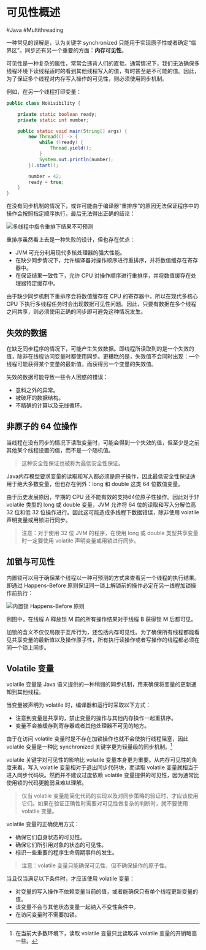 # 可见性概述
#Java #Multithreading 

一种常见的误解是，认为关键字 synchronized 只能用于实现原子性或者确定“临界区”。同步还有另一个重要的方面：**内存可见性**。

可见性是一种复杂的属性，常常会违背人们的直觉。通常情况下，我们无法确保多线程环境下读线程适时的看到其他线程写入的值，有时甚至是不可能的值。因此，为了保证多个线程对内存写入操作的可见性，则必须使用同步机制。

例如，在另一个线程打印变量：

```java
public class NoVisibility {

    private static boolean ready;
    private static int number;

    public static void main(String[] args) {
        new Thread(() -> {
            while (!ready) {
                Thread.yield();
            }
            System.out.println(number);
        }).start();

        number = 42;
        ready = true;
    }
}
```

在没有同步机制的情况下，或许可能由于编译器“重排序”的原因无法保证程序中的操作会按照指定顺序执行，最后无法得出正确的结论：

![多线程中指令重排下结果不可预测](https://gitee.com/snow-zen/my-images-repo/raw/master/java-concurrency-in-practice/%E5%A4%9A%E7%BA%BF%E7%A8%8B%E4%B8%AD%E6%8C%87%E4%BB%A4%E9%87%8D%E6%8E%92%E4%B8%8B%E7%BB%93%E6%9E%9C%E4%B8%8D%E5%8F%AF%E9%A2%84%E6%B5%8B.png)

重排序虽然看上去是一种失败的设计，但也存在优点：

+ JVM 可充分利用现代多核处理器的强大性能。
+ 在缺少同步情况下，允许编译器对操作顺序进行重排序，并将数值缓存在寄存器中。
+ 在保证结果一致性下，允许 CPU 对操作顺序进行重排序，并将数值缓存在处理器特定缓存中。

由于缺少同步机制下重排序会将数值缓存在 CPU 的寄存器中，所以在现代多核心 CPU 下执行多线程任务时会出现数据可见性问题。因此，只要有数据在多个线程之间共享，则必须使用正确的同步即可避免这种情况发生。

## 失效的数据

在缺乏同步程序的情况下，可能产生失效数据。即线程所读取到的是一个失效的值，除非在线程访问变量时都使用同步。更糟糕的是，失效值不会同时出现：一个线程可能获得某个变量的最新值，而获得另一个变量的失效值。

失效的数据可能导致一些令人困惑的错误：

+ 意料之外的异常。
+ 被破坏的数据结构。
+ 不精确的计算以及无线循环。

## 非原子的 64 位操作

当线程在没有同步的情况下读取变量时，可能会得到一个失效的值，但至少是之前其他某个线程设置的值，而不是一个随机值。

> 这种安全性保证也被称为最低安全性保证。

Java内存模型要求变量的读取和写入都必须是原子操作，因此最低安全性保证适用于绝大多数变量，但也存在例外：long 和 double 这类 64 位数值变量。

由于历史发展原因，早期的 CPU 还不能有效的支持64位原子性操作。因此对于非 volatile 类型的 long 或 double 变量，JVM 允许将 64 位的读取和写入分解位高 32 位和低 32 位操作进行。因此这可能造成多线程下数据错误，除非使用 volatile 声明变量或用锁进行同步。

> 注意：对于使用 32 位 JVM 的程序，在使用 long 或 double 类型共享变量时一定要使用 volatile 声明变量或用锁进行同步。

## 加锁与可见性

内置锁可以用于确保某个线程以一种可预测的方式来查看另一个线程的执行结果。即通过 Happens-Before 原则保证同一锁上解锁前的操作必定在另一线程加锁操作前执行：

![内置锁 Happens-Before 原则](https://gitee.com/snow-zen/my-images-repo/raw/master/java-concurrency-in-practice/%E5%86%85%E7%BD%AE%E9%94%81Happens-before%E5%8E%9F%E5%88%99.png)

例图中，在线程 A 释放锁 M 前的所有操作结果对于线程 B 获得锁 M 后都可见。

加锁的含义不仅仅局限于互斥行为，还包括内存可见性。为了确保所有线程都能看见共享变量的最新值以及操作原子性，所有执行读操作或者写操作的线程都必须在同一个锁上同步。

## Volatile 变量

volatile 变量是 Java 语义提供的一种稍弱的同步机制，用来确保将变量的更新通知到其他线程。

当变量被声明为 volatile 时，编译器和运行时采取以下方式：

+ 注意到变量是共享的，禁止变量的操作与其他内存操作一起重排序。
+ 变量不会被缓存到寄存器或者其他处理器不可见的地方。

由于在访问 volatile 变量时是不存在加锁操作也就不会使执行线程阻塞，因此 volatile 变量是一种比 synchronized 关键字更为轻量级的同步机制。[^1]

[^1]: 在当前大多数环境下，读取 volatile 变量只比读取非 volatile 变量的开销略高一些。

volatile 关键字对可见性的影响比 volatile 变量本身更为重要。从内存可见性的角度来看，写入 volatile 变量相对于退出同步代码块，而读取 volatile 变量就相当于进入同步代码块。然而并不建议过度依赖 volatile 变量提供的可见性，因为通常比使用锁的代码更脆弱且难以理解。

> 仅当 volatile 变量能简化代码的实现以及对同步策略的验证时，才应该使用它们。如果在验证正确性时需要对可见性做复杂的判断时，就不要使用 volatile 变量。

volatile 变量的正确使用方式：

+ 确保它们自身状态的可见性。
+ 确保它们所引用对象的状态的可见性。
+ 标识一些重要的程序生命周期事件的发生。

> 注意：volatile 变量只能确保可见性，但不确保操作的原子性。

当且仅当满足以下条件时，才应该使用 volatile 变量：

+ 对变量的写入操作不依赖变量当前的值，或者能确保只有单个线程更新变量的值。
+ 该变量不会与其他状态变量一起纳入不变性条件中。
+ 在访问变量时不需要加锁。